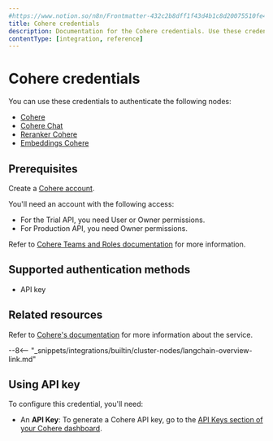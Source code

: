 ```yaml
---
#https://www.notion.so/n8n/Frontmatter-432c2b8dff1f43d4b1c8d20075510fe4
title: Cohere credentials
description: Documentation for the Cohere credentials. Use these credentials to authenticate Cohere in n8n, a workflow automation platform.
contentType: [integration, reference]
---
```


# Cohere credentials

You can use these credentials to authenticate the following nodes:

* [Cohere](/integrations/builtin/cluster-nodes/sub-nodes/n8n-nodes-langchain.lmcohere.md)
* [Cohere Chat](/integrations/builtin/cluster-nodes/sub-nodes/n8n-nodes-langchain.lmchatcohere.md)
* [Reranker Cohere](/integrations/builtin/cluster-nodes/sub-nodes/n8n-nodes-langchain.rerankercohere.md)
* [Embeddings Cohere](/integrations/builtin/cluster-nodes/sub-nodes/n8n-nodes-langchain.embeddingscohere.md)

## Prerequisites

Create a [Cohere account](https://cohere.com/).

You'll need an account with the following access:

- For the Trial API, you need User or Owner permissions.
- For Production API, you need Owner permissions.

Refer to [Cohere Teams and Roles documentation](https://docs.cohere.com/reference/teams-and-roles) for more information.

## Supported authentication methods

- API key

## Related resources

Refer to [Cohere's documentation](https://docs.cohere.com/reference/about) for more information about the service.

--8<-- "_snippets/integrations/builtin/cluster-nodes/langchain-overview-link.md"

## Using API key

To configure this credential, you'll need:

- An **API Key**: To generate a Cohere API key, go to the [API Keys section of your Cohere dashboard](https://dashboard.cohere.com/api-keys).
